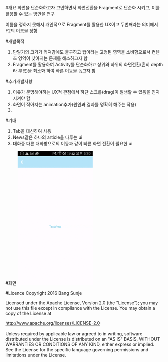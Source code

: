 #개요
화면을 단순화하고자 고민하면서 화면전환을 Fragment로 단순화 시키고, 이를 활용할 수 있는 방안을 연구

이름을 정하지 못해서 개인적으로 Fragment를 활용한 UX이고 두번째라는 의미에서 F2의 이름을 정함

#개발목적
1. 단말기의 크기가 커져감에도 불구하고 탭이라는 고정된 영역을 소비함으로서 컨텐츠 영역이 낮아지는 문제를 해소하고자 함
2. Fragment를 활용하여 Activity를 단순화하고 상위와 하위의 화면전환(흔히 depth라 부름)을 최소화 하여 빠른 이동을 돕고자 함

#추가개발사항
1. 이유가 분명해야하는 UX적 관점에서 하단 스크롤(drag)이 발생할 수 있음을 인지시켜야 함
2. 화면이 작아지는 animation추가(원인과 결과를 명확히 해주는 작용)
3. 

#기대
1. Tab을 대신하여 사용
2. News같은 하나의 article을 다루는 ui
3. 대화중 다른 대화방으로의 이동과 같이 빠른 화면 전환이 필요한 ui

#화면
<img src="./screenshots/f2_gif.gif" width="240">

#Licence
Copyright 2016 Bang Sunje

Licensed under the Apache License, Version 2.0 (the "License"); you may not use this file except in compliance with the License. You may obtain a copy of the License at

   http://www.apache.org/licenses/LICENSE-2.0
</br>   
Unless required by applicable law or agreed to in writing, software distributed under the License is distributed on an "AS IS" BASIS, WITHOUT WARRANTIES OR CONDITIONS OF ANY KIND, either express or implied. See the License for the specific language governing permissions and limitations under the License.
